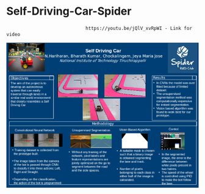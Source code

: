#                                                   Self-Driving-Car-Spider

                                 https://youtu.be/jQlV_xvRpWI - Link for video
  

<p align="center">
<img src="SDC.png" >
</p>
